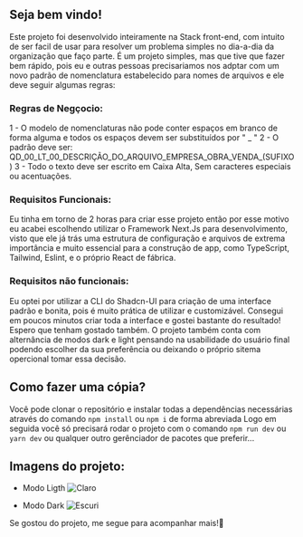 

## Seja bem vindo!

Este projeto foi desenvolvido inteiramente na Stack front-end, com  intuito de ser facil de usar para resolver um problema simples no dia-a-dia da organização que faço parte.
É um projeto simples, mas que tive que fazer bem rápido, pois eu e outras pessoas precisariamos nos adptar com um novo padrão de nomenclatura estabelecido para nomes de arquivos e ele deve seguir algumas regras:

### Regras de Negçocio:
1 - O modelo de nomenclaturas não pode conter espaços em branco de forma alguma e todos os espaços devem ser substituídos por " _ "
2 - O padrão deve ser: QD_00_LT_00_DESCRIÇÃO_DO_ARQUIVO_EMPRESA_OBRA_VENDA_(SUFIXO)
3 - Todo o texto deve ser escrito em Caixa Alta, Sem caracteres especiais ou acentuações.

### Requisitos Funcionais:
Eu tinha em torno de 2 horas para criar esse projeto então por esse motivo eu acabei escolhendo utilizar o Framework Next.Js para desenvolvimento, visto que ele já trás uma estrutura de configuração e arquivos de extrema importância e muito essencial para a construção de app, como TypeScript, Tailwind, Eslint, e o próprio React de fábrica.

### Requisitos não funcionais:
Eu optei por utilizar a CLI do Shadcn-UI para criação de uma interface padrão e bonita, pois é muito prática de utilizar e customizável. Consegui em poucos minutos criar toda a interface e gostei bastante do resultado! Espero que tenham gostado também.
O projeto também conta com alternância de modos dark e light pensando na usabilidade do usuário final podendo escolher da sua preferência ou deixando o próprio sitema opercional tomar essa decisão.

## Como fazer uma cópia?

Você pode clonar o repositório e instalar todas a dependências necessárias através do comando `npm install` ou `npm i` de forma abreviada
Logo em seguida você só precisará rodar o projeto com o comando `npm run dev` ou `yarn dev` ou qualquer outro gerênciador de pacotes que preferir...

## Imagens do projeto:
 
 - Modo Ligth 
![Claro](https://github.com/KARAUJO1003/rename-contracts/assets/129511975/4e1d6760-3a6c-45a7-86bb-6ef23f0c9e79)
  
 - Modo Dark
![Escuri](https://github.com/KARAUJO1003/rename-contracts/assets/129511975/0ad88e5d-79f9-4f6d-8f1c-6641286e5b7b)

Se gostou do projeto, me segue para acompanhar mais!🚀

